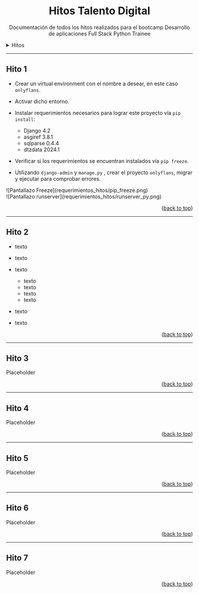<a name="readme-top"></a>

<div align="center">
  <h1>Hitos Talento Digital</h1>
  <p>Documentación de todos los hitos realizados para el bootcamp Desarrollo de aplicaciones Full Stack Python Trainee</p>
</div>

<!--  falta por asignar foto onlyflans
<div align="center">
  <a href="">
    <img src="images/logo.png">
  </a>
-->
<!-- tabla de contenidos -->

<details>
  <summary>Hitos</summary>
  <ol>
    <li><a href="#hito1">Hito 1</a></li>
    <li><a href="#hito2">Hito 2</a></li>
    <li><a href="#hito3">Hito 3</a></li>
    <li><a href="#hito4">Hito 4</a></li>
    <li><a href="#hito5">Hito 5</a></li>
    <li><a href="#hito6">Hito 6</a></li>
    <li><a href="#hito7">Hito 7</a></li>
  </ol>
</details>

---

## Hito 1 <a name="hito1"></a>

- Crear un virtual environment con el nombre a desear, en este caso `onlyflans`.
- Activar dicho entorno.
- Instalar requerimientos necesarios para lograr este proyecto vía `pip install`:

  - Django 4.2
  - asgiref 3.8.1
  - sqlparse 0.4.4
  - dtzdata 2024.1

- Verificar si los requerimientos se encuentran instalados vía `pip freeze`.
- Utilizando `django-admin` y `manage.py`  , crear el proyecto `onlyflans`, migrar y ejecutar para comprobar errores.

 <div></div>
 ![Pantallazo Freeze](requerimientos_hitos/pip_freeze.png)
  <div></div>
 ![Pantallazo runserver](requerimientos_hitos/runserver_py.png)

 <p align="right">(<a href="#readme-top">back to top</a>)</p>

---

## Hito 2 <a name="hito2"></a>

- texto
- texto
- texto

  - texto
  - texto
  - texto
  - texto

- texto
- texto

<p align="right">(<a href="#readme-top">back to top</a>)</p>

---

## Hito 3 <a name="hito3"></a>

Placeholder

<p align="right">(<a href="#readme-top">back to top</a>)</p>

---

## Hito 4 <a name="hito4"></a>

Placeholder

<p align="right">(<a href="#readme-top">back to top</a>)</p>

---

## Hito 5 <a name="hito5"></a>

Placeholder

<p align="right">(<a href="#readme-top">back to top</a>)</p>

---

## Hito 6 <a name="hito6"></a>

Placeholder

<p align="right">(<a href="#readme-top">back to top</a>)</p>

---

## Hito 7 <a name="hito7"></a>

Placeholder

<p align="right">(<a href="#readme-top">back to top</a>)</p>